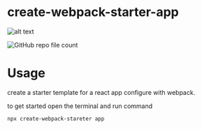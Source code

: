 # create-webpack-starter-app

![alt text](<https://github.com/rapthappynbiang/create-webpack-starter-app/master/CWSA%20(2).png>)

![GitHub repo file count](https://img.shields.io/github/directory-file-count/rapthappynbiang/create-webpack-starter-app)

# Usage

create a starter template for a react app configure with webpack.

to get started open the terminal and run command

```sh
npx create-webpack-stareter app
```
